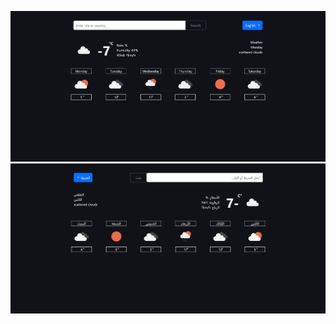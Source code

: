 !["English V Preveiw"](/public/image/enPreviewVersion.jpg)
!["Arabic V Preveiw"](/public/image/arPreviewVersion.jpg)
